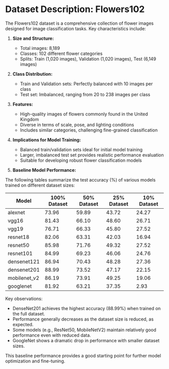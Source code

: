 # Dataset Description: Flowers102

The Flowers102 dataset is a comprehensive collection of flower images designed for image classification tasks. Key characteristics include:

1. **Size and Structure:**
   - Total images: 8,189
   - Classes: 102 different flower categories
   - Splits: Train (1,020 images), Validation (1,020 images), Test (6,149 images)

2. **Class Distribution:**
   - Train and Validation sets: Perfectly balanced with 10 images per class
   - Test set: Imbalanced, ranging from 20 to 238 images per class

3. **Features:**
   - High-quality images of flowers commonly found in the United Kingdom
   - Diverse in terms of scale, pose, and lighting conditions
   - Includes similar categories, challenging fine-grained classification

4. **Implications for Model Training:**
   - Balanced train/validation sets ideal for initial model training
   - Larger, imbalanced test set provides realistic performance evaluation
   - Suitable for developing robust flower classification models

5. **Baseline Model Performance:**

The following tables summarize the test accuracy (%) of various models trained on different dataset sizes:

| Model         | 100% Dataset | 50% Dataset | 25% Dataset | 10% Dataset |
|---------------|--------------|-------------|-------------|-------------|
| alexnet       | 73.96        | 59.89       | 43.72       | 24.27       |
| vgg16         | 81.43        | 66.10       | 48.60       | 26.71       |
| vgg19         | 76.71        | 66.33       | 45.80       | 27.52       |
| resnet18      | 82.06        | 63.31       | 42.03       | 16.94       |
| resnet50      | 85.98        | 71.76       | 49.32       | 27.52       |
| resnet101     | 84.99        | 69.23       | 46.06       | 24.76       |
| densenet121   | 86.94        | 70.43       | 48.28       | 27.36       |
| densenet201   | 88.99        | 73.52       | 47.17       | 22.15       |
| mobilenet_v2  | 86.19        | 73.91       | 49.25       | 19.06       |
| googlenet     | 81.92        | 63.21       | 37.35       | 2.93        |

Key observations:
- DenseNet201 achieves the highest accuracy (88.99%) when trained on the full dataset.
- Performance generally decreases as the dataset size is reduced, as expected.
- Some models (e.g., ResNet50, MobileNetV2) maintain relatively good performance even with reduced data.
- GoogleNet shows a dramatic drop in performance with smaller dataset sizes.

This baseline performance provides a good starting point for further model optimization and fine-tuning.
